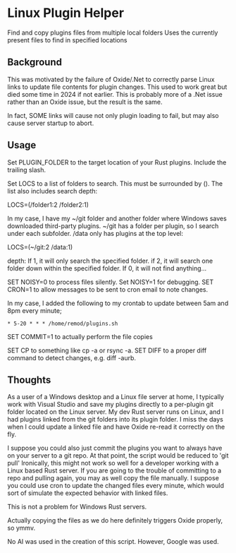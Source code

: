 # Linux Plugin Helper

Find and copy plugins files from multiple local folders
Uses the currently present files to find in specified locations

## Background

This was motivated by the failure of Oxide/.Net to correctly parse
Linux links to update file contents for plugin changes.  This used
to work great but died some time in 2024 if not earlier.
This is probably more of a .Net issue rather than an Oxide issue, but
the result is the same.

In fact, SOME links will cause not only plugin loading to fail, but
may also cause server startup to abort.

## Usage

Set PLUGIN_FOLDER to the target location of your Rust plugins.
  Include the trailing slash.

Set LOCS to a list of folders to search.  This must be surrounded by ().
  The list also includes search depth:

  LOCS=(/folder1:2 /folder2:1)

In my case, I have my ~/git folder and another folder where Windows
saves downloaded third-party plugins. ~/git has a folder per plugin, so
I search under each subfolder.  /data only has plugins at the top level:

LOCS=(~/git:2 /data:1)

depth:
  If 1, it will only search the specified folder.
  if 2, it will search one folder down within the specified folder.
  If 0, it will not find anything...

SET NOISY=0 to process files silently.  Set NOISY=1 for debugging.
SET CRON=1 to allow messages to be sent to cron email to note changes.

In my case, I added the following to my crontab to update between 5am and 8pm every minute;

```
* 5-20 * * * /home/remod/plugins.sh
```

SET COMMIT=1 to actually perform the file copies

SET CP to something like cp -a or rsync -a.
SET DIFF to a proper diff command to detect changes, e.g. diff -aurb.

## Thoughts

As a user of a Windows desktop and a Linux file server at home, I typically work with Visual Studio and
save my plugins directly to a per-plugin git folder located on the Linux server.  My dev Rust server runs
on Linux, and I had plugins linked from the git folders into its plugin folder.  I miss the days when
I could update a linked file and have Oxide re-read it correctly on the fly.

I suppose you could also just commit the plugins you want to always have on your server to a git repo.
At that point, the script would be reduced to 'git pull'
Ironically, this might not work so well for a developer working with a Linux based Rust server.
If you are going to the trouble of committing to a repo and pulling again, you may as well copy the file manually.
I suppose you could use cron to update the changed files every minute, which would sort of simulate the
expected behavior with linked files.

This is not a problem for Windows Rust servers.

Actually copying the files as we do here definitely triggers Oxide properly, so ymmv.

No AI was used in the creation of this script.  However, Google was used.

